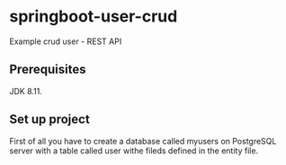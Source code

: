 # springboot-user-crud
Example crud user - REST API

## Prerequisites

JDK 8.11.

## Set up project

First of all you have to create a database called myusers on PostgreSQL server with a table called user withe fileds defined in the entity file.